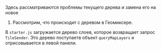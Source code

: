 Здесь рассматриваются проблемы текущего дерева и замена его на новое

1) Рассмотрим, что происходит с деревом в Геомиксере.

В `starter.js` загружается дерево слоев, которое возвращает запрос `TileSender`.
Это дерево поступаетв объект `queryMapLayers` и отрисовывается в левой панели.
